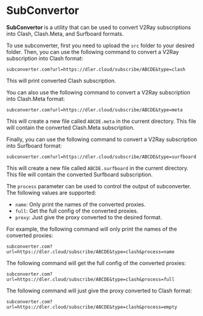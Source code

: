 # SubConvertor

**SubConvertor** is a utility that can be used to convert V2Ray subscriptions into Clash, Clash.Meta, and Surfboard formats.

To use subconverter, first you need to upload the `src` folder to your desired folder. Then, you can use the following command to convert a V2Ray subscription into Clash format:

```
subconverter.com?url=https://dler.cloud/subscribe/ABCDE&type=clash
```

This will print converted Clash subscription.

You can also use the following command to convert a V2Ray subscription into Clash.Meta format:

```
subconverter.com?url=https://dler.cloud/subscribe/ABCDE&type=meta
```

This will create a new file called `ABCDE.meta` in the current directory. This file will contain the converted Clash.Meta subscription.

Finally, you can use the following command to convert a V2Ray subscription into Surfboard format:

```
subconverter.com?url=https://dler.cloud/subscribe/ABCDE&type=surfboard
```

This will create a new file called `ABCDE.surfboard` in the current directory. This file will contain the converted Surfboard subscription.

The `process` parameter can be used to control the output of subconverter. The following values are supported:

* `name`: Only print the names of the converted proxies.
* `full`: Get the full config of the converted proxies.
* `proxy`: Just give the proxy converted to the desired format.

For example, the following command will only print the names of the converted proxies:

```
subconverter.com?url=https://dler.cloud/subscribe/ABCDE&type=clash&process=name
```

The following command will get the full config of the converted proxies:

```
subconverter.com?url=https://dler.cloud/subscribe/ABCDE&type=clash&process=full
```

The following command will just give the proxy converted to Clash format:

```
subconverter.com?url=https://dler.cloud/subscribe/ABCDE&type=clash&process=empty
```
